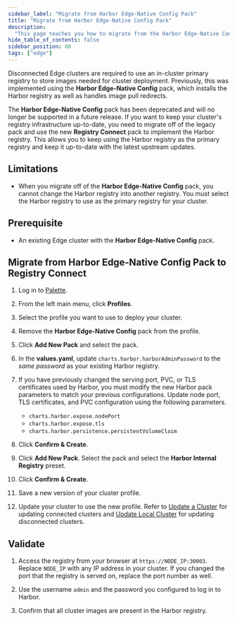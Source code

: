 ```yaml
---
sidebar_label: "Migrate from Harbor Edge-Native Config Pack"
title: "Migrate from Harbor Edge-Native Config Pack"
description:
  "This page teaches you how to migrate from the Harbor Edge-Native Config Pack to the Registry Connect pack. "
hide_table_of_contents: false
sidebar_position: 80
tags: ["edge"]
---
```


Disconnected Edge clusters are required to use an in-cluster primary registry to store images needed for cluster
deployment. Previously, this was implemented using the **Harbor Edge-Native Config** pack, which installs the Harbor
registry as well as handles image pull redirects.

The **Harbor Edge-Native Config** pack has been deprecated and will no longer be supported in a future release. If you
want to keep your cluster's registry infrastructure up-to-date, you need to migrate off of the legacy pack and use the
new **Registry Connect** pack to implement the Harbor registry. This allows you to keep using the Harbor registry as the
primary registry and keep it up-to-date with the latest upstream updates.

## Limitations

- When you migrate off of the **Harbor Edge-Native Config** pack, you cannot change the Harbor registry into another
  registry. You must select the Harbor registry to use as the primary registry for your cluster.

## Prerequisite

- An existing Edge cluster with the **Harbor Edge-Native Config** pack.

## Migrate from Harbor Edge-Native Config Pack to Registry Connect

1. Log in to [Palette](https:/console.spectrocloud.com).

2. From the left main menu, click **Profiles**.

3. Select the profile you want to use to deploy your cluster.

4. Remove the **Harbor Edge-Native Config** pack from the profile.

5. Click **Add New Pack** and select the <VersionedLink text="Harbor" url="/integrations/packs/?pack=harbor" /> pack.

6. In the **values.yaml**, update `charts.harbor.harborAdminPassword` to the _same password_ as your existing Harbor
   registry.

7. If you have previously changed the serving port, PVC, or TLS certificates used by Harbor, you must modify the new
   Harbor pack parameters to match your previous configurations. Update node port, TLS certificates, and PVC
   configuration using the following parameters.

   - `charts.harbor.expose.nodePort`
   - `charts.harbor.expose.tls`
   - `charts.harbor.persistence.persistentVolumeClaim`

8. Click **Confirm & Create**.

<!-- prettier-ignore -->
9. Click **Add New Pack**. Select the <VersionedLink text="Registry Connect" url="/integrations/packs/?pack=registry-connect" /> pack and select the
   **Harbor Internal Registry** preset.

10. Click **Confirm & Create**.

11. Save a new version of your cluster profile.

12. Update your cluster to use the new profile. Refer to
    [Update a Cluster](../../../cluster-management/cluster-updates.md) for updating connected clusters and
    [Update Local Cluster](../../local-ui/cluster-management/update-cluster.md) for updating disconnected clusters.

## Validate

1. Access the registry from your browser at `https://NODE_IP:30003`. Replace `NODE_IP` with any IP address in your
   cluster. If you changed the port that the registry is served on, replace the port number as well.

2. Use the username `admin` and the password you configured to log in to Harbor.

3. Confirm that all cluster images are present in the Harbor registry.
